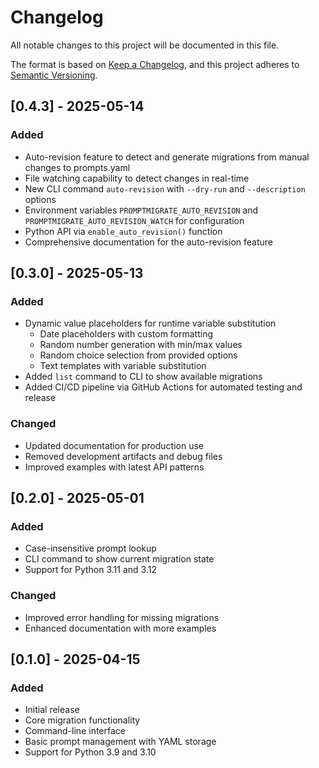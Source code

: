 # Changelog

All notable changes to this project will be documented in this file.

The format is based on [Keep a Changelog](https://keepachangelog.com/en/1.0.0/),
and this project adheres to [Semantic Versioning](https://semver.org/spec/v2.0.0.html).

## [0.4.3] - 2025-05-14

### Added
- Auto-revision feature to detect and generate migrations from manual changes to prompts.yaml
- File watching capability to detect changes in real-time
- New CLI command `auto-revision` with `--dry-run` and `--description` options
- Environment variables `PROMPTMIGRATE_AUTO_REVISION` and `PROMPTMIGRATE_AUTO_REVISION_WATCH` for configuration
- Python API via `enable_auto_revision()` function
- Comprehensive documentation for the auto-revision feature

## [0.3.0] - 2025-05-13

### Added
- Dynamic value placeholders for runtime variable substitution
  - Date placeholders with custom formatting
  - Random number generation with min/max values
  - Random choice selection from provided options
  - Text templates with variable substitution
- Added `list` command to CLI to show available migrations
- Added CI/CD pipeline via GitHub Actions for automated testing and release

### Changed
- Updated documentation for production use
- Removed development artifacts and debug files
- Improved examples with latest API patterns

## [0.2.0] - 2025-05-01

### Added
- Case-insensitive prompt lookup
- CLI command to show current migration state
- Support for Python 3.11 and 3.12

### Changed
- Improved error handling for missing migrations
- Enhanced documentation with more examples

## [0.1.0] - 2025-04-15

### Added
- Initial release
- Core migration functionality
- Command-line interface
- Basic prompt management with YAML storage
- Support for Python 3.9 and 3.10
